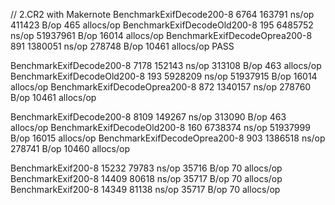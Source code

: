 // 2.CR2 with Makernote
BenchmarkExifDecode200-8        	    6764	    163791 ns/op	  411423 B/op	     465 allocs/op
BenchmarkExifDecodeOld200-8     	     195	   6485752 ns/op	51937961 B/op	   16014 allocs/op
BenchmarkExifDecodeOprea200-8   	     891	   1380051 ns/op	  278748 B/op	   10461 allocs/op
PASS

BenchmarkExifDecode200-8        	    7178	    152143 ns/op	  313108 B/op	     463 allocs/op
BenchmarkExifDecodeOld200-8     	     193	   5928209 ns/op	51937915 B/op	   16014 allocs/op
BenchmarkExifDecodeOprea200-8   	     872	   1340157 ns/op	  278760 B/op	   10461 allocs/op

BenchmarkExifDecode200-8        	    8109	    149267 ns/op	  313090 B/op	     463 allocs/op
BenchmarkExifDecodeOld200-8     	     160	   6738374 ns/op	51937999 B/op	   16015 allocs/op
BenchmarkExifDecodeOprea200-8   	     903	   1386518 ns/op	  278741 B/op	   10460 allocs/op

BenchmarkExif200-8   	   15232	     79783 ns/op	   35716 B/op	      70 allocs/op
BenchmarkExif200-8   	   14409	     80618 ns/op	   35717 B/op	      70 allocs/op
BenchmarkExif200-8   	   14349	     81138 ns/op	   35717 B/op	      70 allocs/op